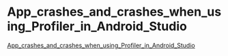 # App_crashes_and_crashes_when_using_Profiler_in_Android_Studio
[App_crashes_and_crashes_when_using_Profiler_in_Android_Studio](https://aiwithcloud.com/2022/09/14/app_crashes_and_crashes_when_using_profiler_in_android_studio/)